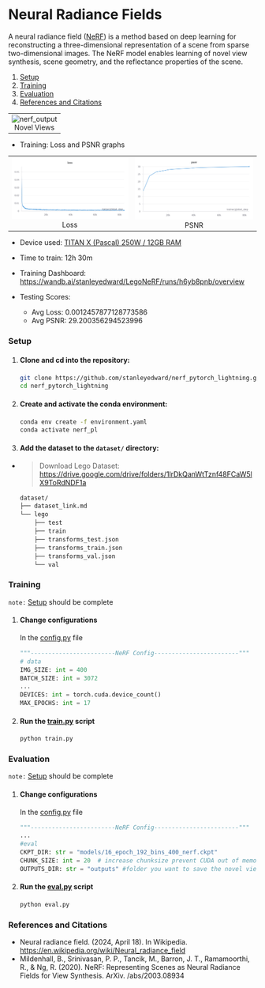 # Neural Radiance Fields
A neural radiance field ([NeRF](https://arxiv.org/abs/2003.08934)) is a method based on deep learning for reconstructing a three-dimensional representation of a scene from sparse two-dimensional images. The NeRF model enables learning of novel view synthesis, scene geometry, and the reflectance properties of the scene. 

1. [Setup](#Setup)
2. [Training](#Training)
3. [Evaluation](#Evaluation)
4. [References and Citations](#References-and-Citations)

<!--<div align="center">
  <img src="images/lego_16_epoch_400.gif" alt="Image">
</div>-->
<table>
  <tr>
    <td align="center"><img width="350" alt="nerf_output" src="images/lego_16_epoch_400.gif"><br>Novel Views</td>
    <!--<td align="center"><img width="700" alt="sphere" src="images/sphere_loss.gif"><br>Sphere</td>-->
  </tr>
</table>

- Training: Loss and PSNR graphs

<table>
  <tr>
    <td align="center"><img width="800" alt="loss" src="images/loss_wandb_graph.png"><br>Loss</td>
    <td align="center"><img width="800" alt="psnr" src="images/psnr_wandb_graph.png"><br>PSNR</td>
  </tr>
</table>

- Device used: [TITAN X (Pascal) 250W / 12GB RAM](outputs/gpu.txt)

- Time to train: 12h 30m
 
- Training Dashboard: https://wandb.ai/stanleyedward/LegoNeRF/runs/h6yb8pnb/overview

- Testing Scores: 
    - Avg Loss: 0.0012457877128773586
    - Avg PSNR: 29.200356294523996

### Setup
1. #### Clone and cd into the repository:

    ```sh
    git clone https://github.com/stanleyedward/nerf_pytorch_lightning.git
    cd nerf_pytorch_lightning
     ```

2. #### Create and activate the conda environment:

    ```sh
    conda env create -f environment.yaml
    conda activate nerf_pl
    ```

3. #### Add the dataset to the `dataset/` directory:
- > Download Lego Dataset: https://drive.google.com/drive/folders/1lrDkQanWtTznf48FCaW5lX9ToRdNDF1a

    ```sh
    dataset/
    ├── dataset_link.md
    └── lego
        ├── test
        ├── train
        ├── transforms_test.json
        ├── transforms_train.json
        ├── transforms_val.json
        └── val
    ```

### Training
`note:` [Setup](#Setup) should be complete

1. #### Change configurations 
    In the [config.py](config.py) file
    ```py
    """------------------------NeRF Config------------------------"""
    # data
    IMG_SIZE: int = 400
    BATCH_SIZE: int = 3072
    ...
    DEVICES: int = torch.cuda.device_count()
    MAX_EPOCHS: int = 17
    ```
2. #### Run the [train.py](train.py) script
    ```sh
    python train.py
    ```

### Evaluation
`note:` [Setup](#Setup) should be complete

1. #### Change configurations 
    In the [config.py](config.py) file
    ```py
    """------------------------NeRF Config------------------------"""
    ...
    #eval
    CKPT_DIR: str = "models/16_epoch_192_bins_400_nerf.ckpt" 
    CHUNK_SIZE: int = 20  # increase chunksize prevent CUDA out of memory errors
    OUTPUTS_DIR: str = "outputs" #folder you want to save the novel views in
    ```
2. #### Run the [eval.py](eval.py) script
    ```sh
    python eval.py
    ```


### References and Citations

- Neural radiance field. (2024, April 18). In Wikipedia. https://en.wikipedia.org/wiki/Neural_radiance_field
- Mildenhall, B., Srinivasan, P. P., Tancik, M., Barron, J. T., Ramamoorthi, R., & Ng, R. (2020). NeRF: Representing Scenes as Neural Radiance Fields for View Synthesis. ArXiv. /abs/2003.08934

